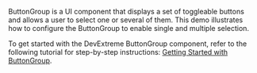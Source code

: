 ButtonGroup is a UI component that displays a set of toggleable buttons and allows a user to select one or several of them. This demo illustrates how to configure the ButtonGroup to enable single and multiple selection.

To get started with the DevExtreme ButtonGroup component, refer to the following tutorial for step-by-step instructions: [Getting Started with ButtonGroup](/Documentation/Guide/UI_Components/ButtonGroup/Getting_Started_with_ButtonGroup/).